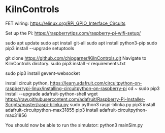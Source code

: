 # KilnControls

FET wiring: https://elinux.org/RPi_GPIO_Interface_Circuits

Set up the Pi: https://raspberrytips.com/raspberry-pi-wifi-setup/

sudo apt update
sudo apt install git-all
sudo apt install python3-pip
sudo pip3 install --upgrade setuptools

git clone https://github.com/chipgarner/KilnControls.git
Navigate to KilnControls dirctory.
sudo pip3 install -r requirements.txt

sudo pip3 install gevent-websocket

install circuit python, https://learn.adafruit.com/circuitpython-on-raspberrypi-linux/installing-circuitpython-on-raspberry-pi
cd ~
sudo pip3 install --upgrade adafruit-python-shell
wget https://raw.githubusercontent.com/adafruit/Raspberry-Pi-Installer-Scripts/master/raspi-blinka.py
sudo python3 raspi-blinka.py
pip3 install adafruit-circuitpython-max31855
pip3 install adafruit-circuitpython-max31856

You should now be able to run the simulator:
python3 mainSim.py